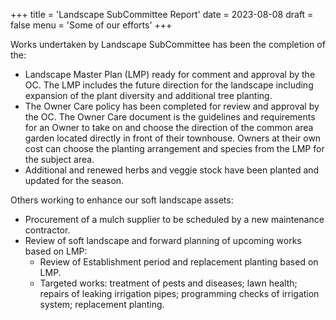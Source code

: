 +++
title = 'Landscape SubCommittee Report'
date = 2023-08-08
draft = false
menu = 'Some of our efforts'
+++

Works undertaken by Landscape SubCommittee has been the completion of the:

- Landscape Master Plan (LMP) ready for comment and approval by the OC. The LMP includes
  the future direction for the landscape including expansion of the plant diversity and additional
  tree planting.
- The Owner Care policy has been completed for review and approval by the OC. The Owner
  Care document is the guidelines and requirements for an Owner to take on and choose the
  direction of the common area garden located directly in front of their townhouse. Owners at
  their own cost can choose the planting arrangement and species from the LMP for the subject
  area.
- Additional and renewed herbs and veggie stock have been planted and updated for the
  season.

Others working to enhance our soft landscape assets:

- Procurement of a mulch supplier to be scheduled by a new maintenance contractor.
- Review of soft landscape and forward planning of upcoming works based on LMP:
  - Review of Establishment period and replacement planting based on LMP.
  - Targeted works: treatment of pests and diseases; lawn health; repairs of leaking irrigation
    pipes; programming checks of irrigation system; replacement planting.
